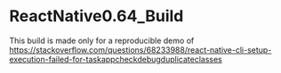 # ReactNative0.64_Build

This build is made only for a reproducible demo of https://stackoverflow.com/questions/68233988/react-native-cli-setup-execution-failed-for-taskappcheckdebugduplicateclasses

